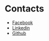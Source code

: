# Contacts

* [Facebook][facebook]
* [Linkedin][linkedin]
* [Github][github]

[facebook]: https://www.facebook.com/nbayborodin
[linkedin]: https://www.linkedin.com/in/nbayborodin/
[github]: https://github.com/bayborodin